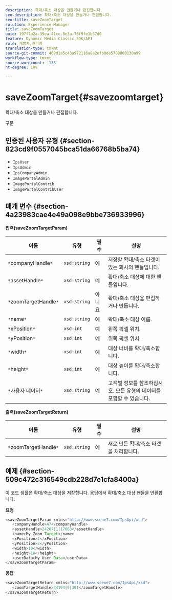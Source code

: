 ```yaml
---
description: 확대/축소 대상을 만들거나 편집합니다.
seo-description: 확대/축소 대상을 만들거나 편집합니다.
seo-title: saveZoomTarget
solution: Experience Manager
title: saveZoomTarget
uuid: 197f7a2a-39ea-41cc-8e3a-76f9fe1b37d0
feature: Dynamic Media Classic,SDK/API
role: 개발자,관리자
translation-type: tm+mt
source-git-commit: 469d1a5c43a972116a8a2efb0de5708800130a99
workflow-type: tm+mt
source-wordcount: '138'
ht-degree: 19%

---
```



# saveZoomTarget{#savezoomtarget}

확대/축소 대상을 만들거나 편집합니다.

구문

## 인증된 사용자 유형 {#section-823cd9f0557045bca51da66768b5ba74}

* `IpsUser`
* `IpsAdmin`
* `IpsCompanyAdmin`
* `ImagePortalAdmin`
* `ImagePortalContrib`
* `ImagePortalContribUser`

## 매개 변수 {#section-4a23983cae4e49a098e9bbe736933996}

**입력(saveZoomTargetParam)**

| 이름 | 유형 | 필수 | 설명 |
|---|---|---|---|
| `*`companyHandle`*` | `xsd:string` | 예 | 저장할 확대/축소 타겟이 있는 회사의 핸들입니다. |
| `*`assetHandle`*` | `xsd:string` | 예 | 확대/축소 대상에 대한 핸들입니다. |
| `*`zoomTargetHandle`*` | `xsd:string` | 아니요 | 확대/축소 대상을 편집하거나 만듭니다. |
| `*`name`*` | `xsd:string` | 예 | 확대/축소 대상 이름. |
| `*`xPosition`*` | `xsd:int` | 예 | 왼쪽 픽셀 위치. |
| `*`yPosition`*` | `xsd:int` | 예 | 위쪽 픽셀 위치. |
| `*`width`*` | `xsd:int` | 예 | 대상 너비를 확대/축소합니다. |
| `*`height`*` | `xsd:int` | 예 | 대상 높이를 확대/축소합니다. |
| `*`사용자 데이터`*` | `xsd:string` | 예 | 고객별 정보를 참조하십시오. 모든 유형의 데이터를 포함할 수 있습니다. |

**출력(saveZoomTargetReturn)**

| 이름 | 유형 | 필수 | 설명 |
|---|---|---|---|
| `*`zoomTargetHandle`*` | `xsd:string` | 예 | 새로 만든 확대/축소 타겟을 처리합니다. |

## 예제 {#section-509c472c316549cdb228d7e1cfa8400a}

이 코드 샘플은 확대/축소 대상을 저장합니다. 응답에서 확대/축소 대상 핸들을 반환합니다.

**요청**

```java
<saveZoomTargetParam xmlns="http://www.scene7.com/IpsApi/xsd">
   <companyHandle>47</companyHandle>
   <assetHandle>24267|1|17063</assetHandle>
   <name>My Zoom Target</name>
   <xPosition>2</xPosition>
   <yPosition>2</yPosition>
   <width>10</width>
   <height>10</height>
   <userData>My User Data</userData>
</saveZoomTargetParam>
```

**응답**

```java
<saveZoomTargetReturn xmlns="http://www.scene7.com/IpsApi/xsd">
   <zoomTargetHandle>34194|9|301</zoomTargetHandle>
</saveZoomTargetReturn>
```

